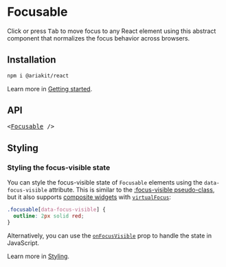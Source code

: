 # Focusable

<p data-description>
  Click or press <kbd>Tab</kbd> to move focus to any React element using this abstract component that normalizes the focus behavior across browsers.
</p>

## Installation

```sh
npm i @ariakit/react
```

Learn more in [Getting started](/guide/getting-started).

## API

<pre data-api>
&lt;<a href="/apis/focusable">Focusable</a> /&gt;
</pre>

## Styling

### Styling the focus-visible state

You can style the focus-visible state of `Focusable` elements using the `data-focus-visible` attribute. This is similar to the [:focus-visible pseudo-class](https://developer.mozilla.org/en-US/docs/Web/CSS/:focus-visible), but it also supports [composite widgets](/components/composite) with [`virtualFocus`](/apis/composite-state#virtualfocus):

```css
.focusable[data-focus-visible] {
  outline: 2px solid red;
}
```

Alternatively, you can use the [`onFocusVisible`](/apis/focusable#onfocusvisible) prop to handle the state in JavaScript.

Learn more in [Styling](/guide/styling).

